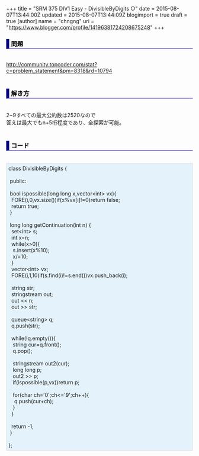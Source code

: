 +++
title = "SRM 375 DIV1 Easy - DivisibleByDigits ○"
date = 2015-08-07T13:44:00Z
updated = 2015-08-07T13:44:09Z
blogimport = true
draft = true
[author]
	name = "chngng"
	uri = "https://www.blogger.com/profile/14196381724208675248"
+++

<div dir="ltr" style="text-align: left;" trbidi="on"><h3 style="border-bottom: 2px solid slateblue; border-left: 8px solid navy; color: black; padding: 0px 0px 1px 5px;">問題 <br /></h3><br /><a href="http://community.topcoder.com/stat?c=problem_statement&amp;pm=8318&amp;rd=10794" target="_blank">http://community.topcoder.com/stat?c=problem_statement&amp;pm=8318&amp;rd=10794</a><br /><br /><h3 style="border-bottom: 2px solid slateblue; border-left: 8px solid navy; color: black; padding: 0px 0px 1px 5px;">解き方 </h3><br />2~9すべての最大公約数は2520なので<br />答えは最大でもn+5桁程度であり、全探索が可能。<br /><br /><h3 style="border-bottom: 2px solid slateblue; border-left: 8px solid navy; color: black; padding: 0px 0px 1px 5px;">コード </h3><br /><div style="background-color: #e3f2fb; border: 1px dotted #CCCCCC; padding: 5px;">class DivisibleByDigits {<br /><br /><span class="Apple-tab-span" style="white-space: pre;"> </span>public:<br /><br /><span class="Apple-tab-span" style="white-space: pre;"> </span>bool ispossible(long long x,vector&lt;int&gt; vx){<br /><span class="Apple-tab-span" style="white-space: pre;">  </span>FORE(i,0,vx.size())if(x%vx[i]!=0)return false;<br /><span class="Apple-tab-span" style="white-space: pre;">  </span>return true;<br /><span class="Apple-tab-span" style="white-space: pre;"> </span>}<br /><br /><span class="Apple-tab-span" style="white-space: pre;"> </span>long long getContinuation(int n) {<br /><span class="Apple-tab-span" style="white-space: pre;">  </span>set&lt;int&gt; s;<br /><span class="Apple-tab-span" style="white-space: pre;">  </span>int x=n;<br /><span class="Apple-tab-span" style="white-space: pre;">  </span>while(x&gt;0){<br /><span class="Apple-tab-span" style="white-space: pre;">   </span>s.insert(x%10);<br /><span class="Apple-tab-span" style="white-space: pre;">   </span>x/=10;<br /><span class="Apple-tab-span" style="white-space: pre;">  </span>}<br /><span class="Apple-tab-span" style="white-space: pre;">  </span>vector&lt;int&gt; vx;<br /><span class="Apple-tab-span" style="white-space: pre;">  </span>FORE(i,1,10)if(s.find(i)!=s.end())vx.push_back(i);<br /><br /><span class="Apple-tab-span" style="white-space: pre;">  </span>string str;<br /><span class="Apple-tab-span" style="white-space: pre;">  </span>stringstream out;<br /><span class="Apple-tab-span" style="white-space: pre;">  </span>out &lt;&lt; n;<br /><span class="Apple-tab-span" style="white-space: pre;">  </span>out &gt;&gt; str;<br /><br /><span class="Apple-tab-span" style="white-space: pre;">  </span>queue&lt;string&gt; q;<br /><span class="Apple-tab-span" style="white-space: pre;">  </span>q.push(str);<br /><br /><span class="Apple-tab-span" style="white-space: pre;">  </span>while(!q.empty()){<br /><span class="Apple-tab-span" style="white-space: pre;">   </span>string cur=q.front();<br /><span class="Apple-tab-span" style="white-space: pre;">   </span>q.pop();<br /><br /><span class="Apple-tab-span" style="white-space: pre;">   </span>stringstream out2(cur);<br /><span class="Apple-tab-span" style="white-space: pre;">   </span>long long p;<br /><span class="Apple-tab-span" style="white-space: pre;">   </span>out2 &gt;&gt; p;<br /><span class="Apple-tab-span" style="white-space: pre;">   </span>if(ispossible(p,vx))return p;<br /><br /><span class="Apple-tab-span" style="white-space: pre;">   </span>for(char ch='0';ch&lt;='9';ch++){<br /><span class="Apple-tab-span" style="white-space: pre;">    </span>q.push(cur+ch);<br /><span class="Apple-tab-span" style="white-space: pre;">   </span>}<br /><span class="Apple-tab-span" style="white-space: pre;">  </span>}<br /><br /><span class="Apple-tab-span" style="white-space: pre;">  </span>return -1;<br /><span class="Apple-tab-span" style="white-space: pre;"> </span>}<br /><br />};</div></div>
